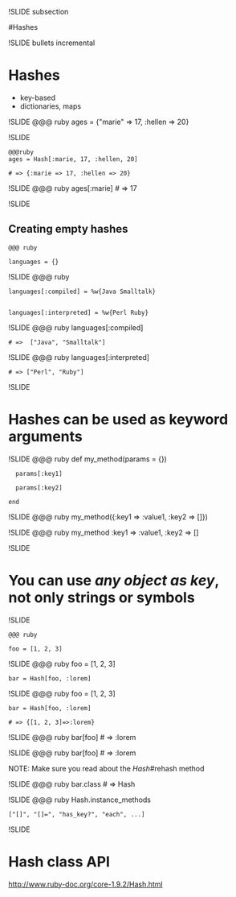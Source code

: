 !SLIDE subsection

#Hashes

!SLIDE bullets incremental

# Hashes

* key-based
* dictionaries, maps

!SLIDE
    @@@ ruby
    ages = {"marie" => 17, :hellen => 20}

!SLIDE

    @@@ruby
    ages = Hash[:marie, 17, :hellen, 20]
    
    # => {:marie => 17, :hellen => 20}
    
!SLIDE
    @@@ ruby
    ages[:marie] # => 17

!SLIDE

## Creating empty hashes
    @@@ ruby
    
    languages = {}

!SLIDE
    @@@ ruby
    
    languages[:compiled] = %w{Java Smalltalk}


    languages[:interpreted] = %w{Perl Ruby}

!SLIDE
    @@@ ruby
    languages[:compiled]
    
    # =>  ["Java", "Smalltalk"]

!SLIDE
    @@@ ruby
    languages[:interpreted]
    
    # => ["Perl", "Ruby"]

!SLIDE
# Hashes can be used as keyword arguments

!SLIDE
    @@@ ruby
    def my_method(params = {})

      params[:key1]

      params[:key2]

    end

!SLIDE
    @@@ ruby
    my_method({:key1 => :value1, :key2 => []})

!SLIDE
    @@@ ruby
    my_method :key1 => :value1, :key2 => []


!SLIDE
# You can use *any object as key*, <br />not only strings or symbols

!SLIDE

    @@@ ruby
    
    foo = [1, 2, 3]

!SLIDE
    @@@ ruby
    foo = [1, 2, 3]
    
    bar = Hash[foo, :lorem]

!SLIDE
    @@@ ruby
    foo = [1, 2, 3]
    
    bar = Hash[foo, :lorem]

    # => {[1, 2, 3]=>:lorem}

!SLIDE
    @@@ ruby
    bar[foo] # => :lorem

!SLIDE
    @@@ ruby
    bar[foo] # => :lorem

NOTE: Make sure you read about the *Hash*#rehash method

!SLIDE
    @@@ ruby
    bar.class # => Hash

!SLIDE
    @@@ ruby
    Hash.instance_methods

    ["[]", "[]=", "has_key?", "each", ...]

!SLIDE

# **Hash class API**

<a href="http://www.ruby-doc.org/core-1.9.2/Hash.html" target="_blank">http://www.ruby-doc.org/core-1.9.2/Hash.html</a>
